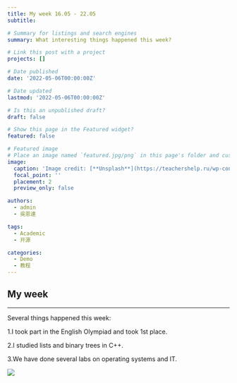 ```yaml
---
title: My week 16.05 - 22.05
subtitle: 

# Summary for listings and search engines
summary: What interesting things happened this week?

# Link this post with a project
projects: []

# Date published
date: '2022-05-06T00:00:00Z'

# Date updated
lastmod: '2022-05-06T00:00:00Z'

# Is this an unpublished draft?
draft: false

# Show this page in the Featured widget?
featured: false

# Featured image
# Place an image named `featured.jpg/png` in this page's folder and customize its options here.
image:
  caption: 'Image credit: [**Unsplash**](https://teachershelp.ru/wp-content/uploads/2014/07/oilmp.jpg)'
  focal_point: ''
  placement: 2
  preview_only: false

authors:
  - admin
  - 吳恩達

tags:
  - Academic
  - 开源

categories:
  - Demo
  - 教程
---
```


## My week

_ _ _

Several things happened this week:

1.I took part in the English Olympiad and took 1st place.

2.I studied lists and binary trees in C++.

3.We have done several labs on operating systems and IT.

![](1.jpg)



